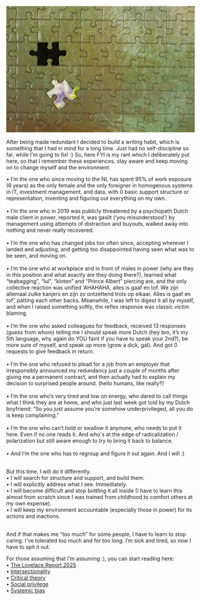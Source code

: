 <!--
.. title: Sketches on workfloor experiences in the NL
.. slug: nl-worklife-experience-report
.. date: 2025-07-20
.. tags: work-ethics-nl, reflection, experience-report, rant
.. type: text
.. description: workflooor-NL
-->

<div class ="blog_pic">
    <img class="blog_pic" src="/images/posts/2025/unfitting-puzzle.png">
</div>

After being made redundant I decided to build a writing habit, which is something that I had in mind for a long time. 
Just had no self-discipline so far, while I'm going to fix! :) So, here FYI is my rant which I deliberately put here, so that I remember these experiences,
stay aware and keep moving on to change myself and the environment.
<br>
<!-- TEASER_END -->

•  I’m the one who since moving to the NL has spent 95% of work exposure (8 years) as the only female and the only foreigner in homogenous systems in IT, 
investment management, and data, with 0 basic support structure or representation, inventing and figuring out everything on my own.<br><br>
•  I’m the one who in 2019 was publicly threatened by a psychopath Dutch male client in power, reported it, was gaslit (‘you misunderstood’) 
by management using attempts of distraction and buyouts, walked away into nothing and never really recovered. <br><br>
•  I’m the one who has changed jobs too often since, accepting wherever I landed and adjusting, and getting too disappointed having seen what was to be seen, 
and moving on.<br><br>
•  I’m the one who at workplace and in front of males in power (why are they in this position and what exactly are they doing there?), 
learned what “teabagging”, “lul”, “kloten” and “Prince Albert” piercing are, and the only collective reaction was unified ‘AHAHAHA, alles is gaaf en tof. 
We zijn allemaal zulke kanjers en zijn zo ontzettend trots op elkaar. Alles is gaaf en tof’, patting each other backs. 
Meanwhile, I was left to digest it all by myself, and when I raised something softly, the reflex response was classic victim blaming. <br><br>
•  I’m the one who asked colleagues for feedback, received 13 responses (guess from whom) telling me I should speak more Dutch (hey bro, it’s my 5th language, 
why again do YOU faint if you have to speak your 2nd?), be more sure of myself, and speak up more (grow a dick, gal). And got 0 requests to give feedback in return.<br><br>
•  I’m the one who refused to plead for a job from an employer that irresponsibly announced my redundancy just a couple of months after giving me a permanent 
contract, and then actually had to explain my decision to surprised people around. (hello humans, like really?)<br><br>
•  I’m the one who’s very tired and low on energy, who dared to call things what I think they are at home, and who 
just last week got told by my Dutch boyfriend: “So you just assume you’re somehow underprivileged, all you do is keep complaining.”<br><br>
•  I’m the one who can’t hold or swallow it anymore, who needs to put it here. Even if no one reads it. And who's at the edge of radicalization / polarization 
but still aware enough to try to bring it back to balance.<br><br>
•  And I’m the one who has to regroup and figure it out again. And I will :)  <br><br>

But this time, I will do it differently.<br>
• I will search for structure and support, and build them.<br>
• I will explicitly address what I see. Immediately.<br>
• I will become difficult and stop bottling it all inside (I have to learn this almost from scratch since I was trained from childhood to comfort 
others at my own expense).<br>
• I will keep my environment accountable (especially those in power) for its actions and inactions.  <br><br>

And if that makes me “too much” for some people, I have to learn to stop caring. 
I've tolerated too much and for too long. I’m sick and tired, so now I have to spit it out. <br>

For those assuming that I'm assuming :), you can start reading here:<br>
• [The Lovelace Report 2025](https://wearetechwomen.com/the-lovelace-report-wearetechwomen-oliver-wyman-reveal-barriers-facing-women-in-tech/)<br>
• [Intersectionality](https://en.wikipedia.org/wiki/Intersectionality)<br>
• [Critical theory](https://en.wikipedia.org/wiki/Critical_theory)<br>
• [Social privilege](https://en.wikipedia.org/wiki/Social_privilege)<br>
• [Systemic bias](https://en.wikipedia.org/wiki/Systemic_bias)<br>

